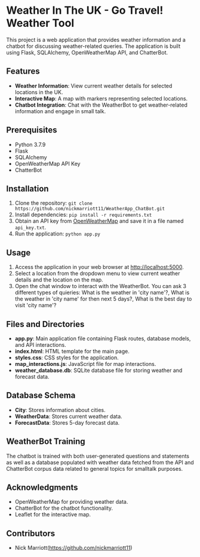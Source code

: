 # Weather In The UK - Go Travel! Weather Tool

This project is a web application that provides weather information and a chatbot for discussing weather-related queries. The application is built using Flask, SQLAlchemy, OpenWeatherMap API, and ChatterBot.

## Features
- **Weather Information**: View current weather details for selected locations in the UK.
- **Interactive Map**: A map with markers representing selected locations.
- **Chatbot Integration**: Chat with the WeatherBot to get weather-related information and engage in small talk.

## Prerequisites
- Python 3.7.9
- Flask
- SQLAlchemy
- OpenWeatherMap API Key
- ChatterBot

## Installation
1. Clone the repository: `git clone https://github.com/nickmarriott11/WeatherApp_ChatBot.git`
2. Install dependencies: `pip install -r requirements.txt`
3. Obtain an API key from [OpenWeatherMap](https://openweathermap.org/) and save it in a file named `api_key.txt`.
4. Run the application: `python app.py`

## Usage
1. Access the application in your web browser at [http://localhost:5000](http://localhost:5000).
2. Select a location from the dropdown menu to view current weather details and the location on the map.
3. Open the chat window to interact with the WeatherBot. You can ask 3 different types of quieries: What is the weather in 'city name'?, What is the weather in 'city name' for then next 5 days?, What is the best day to visit 'city name'?
   

## Files and Directories
- **app.py**: Main application file containing Flask routes, database models, and API interactions.
- **index.html**: HTML template for the main page.
- **styles.css**: CSS styles for the application.
- **map_interactions.js**: JavaScript file for map interactions.
- **weather_database.db**: SQLite database file for storing weather and forecast data.

## Database Schema
- **City**: Stores information about cities.
- **WeatherData**: Stores current weather data.
- **ForecastData**: Stores 5-day forecast data.

## WeatherBot Training
The chatbot is trained with both user-generated questions and statements as well as a database populated with weather data fetched from the API and ChatterBot corpus data related to general topics for smalltalk purposes.

## Acknowledgments
- OpenWeatherMap for providing weather data.
- ChatterBot for the chatbot functionality.
- Leaflet for the interactive map.

## Contributors
- Nick Marriott(https://github.com/nickmarriott11)


